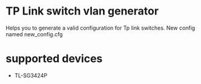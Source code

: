 # TP Link switch vlan generator
Helps you to generate a valid configuration for Tp link switches.
New config named new_config.cfg

# supported devices

 * TL-SG3424P

